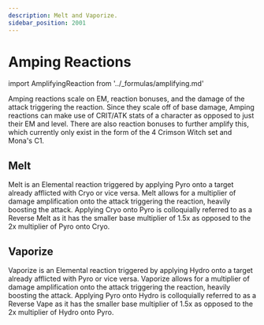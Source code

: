 ```yaml
---
description: Melt and Vaporize.
sidebar_position: 2001
---
```


# Amping Reactions

import AmplifyingReaction from '../\_formulas/amplifying.md'

<AmplifyingReaction />

Amping reactions scale on EM, reaction bonuses, and the damage of the attack triggering the reaction. Since they scale off of base damage, Amping reactions can make use of CRIT/ATK stats of a character as opposed to just their EM and level. There are also reaction bonuses to further amplify this, which currently only exist in the form of the 4 Crimson Witch set and Mona's C1.

## Melt

Melt is an Elemental reaction triggered by applying Pyro onto a target already afflicted with Cryo or vice versa. Melt allows for a multiplier of damage amplification onto the attack triggering the reaction, heavily boosting the attack. Applying Cryo onto Pyro is colloquially referred to as a Reverse Melt as it has the smaller base multiplier of 1.5x as opposed to the 2x multiplier of Pyro onto Cryo.

## Vaporize

Vaporize is an Elemental reaction triggered by applying Hydro onto a target already afflicted with Pyro or vice versa. Vaporize allows for a multiplier of damage amplification onto the attack triggering the reaction, heavily boosting the attack. Applying Pyro onto Hydro is colloquially referred to as a Reverse Vape as it has the smaller base multiplier of 1.5x as opposed to the 2x multiplier of Hydro onto Pyro.

